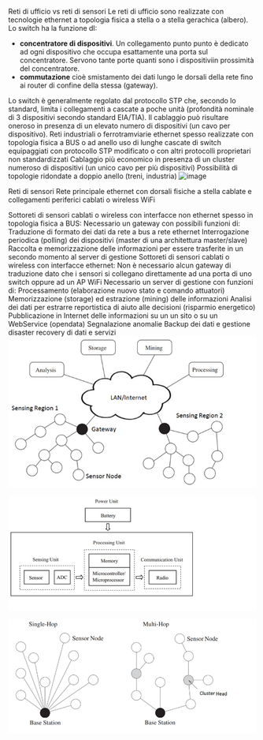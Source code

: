 Reti di ufficio vs reti di sensori
Le reti di ufficio sono realizzate con tecnologie ethernet a topologia fisica a stella o a stella gerachica (albero). Lo switch ha la funzione dI:
- **concentratore di dispositivi**. Un collegamento punto punto è dedicato ad ogni dispositivo che occupa esattamente una porta sul concentratore. Servono tante porte quanti sono i dispositiviin prossimità del concentratore.
- **commutazione** cioè smistamento dei dati lungo le dorsali della rete fino ai router di confine della stessa (gateway).


Lo switch è generalmente regolato dal protocollo STP che, secondo lo standard, limita i collegamenti a cascate a poche unità (profondità nominale di 3 dispositivi secondo standard EIA/TIA).
Il cablaggio può risultare oneroso in presenza di un elevato numero di dispositivi (un cavo per dispositivo).
Reti industriali o ferrotramviarie ethernet spesso realizzate con topologia fisica a BUS o ad anello
uso di lunghe cascate di switch equipaggiati con protocollo STP modificato o con altri protocolli proprietari non standardizzati
Cablaggio più economico in presenza di un cluster numeroso di dispositivi (un unico cavo per più dispositivi)
Possibilità di topologie ridondate a doppio anello (treni, industria)
![image](https://user-images.githubusercontent.com/18554803/126007695-e4e08a3a-1dd3-423e-a268-e08f1d80c5e2.png)



Reti di sensori 
Rete principale ethernet con dorsali fisiche a stella cablate e collegamenti periferici cablati o wireless WiFi

Sottoreti di sensori cablati o wireless con interfacce non ethernet spesso in topologia fisica a BUS:
Necessario un gateway con possibili funzioni di:
Traduzione di formato dei dati da rete a bus a rete ethernet
Interrogazione periodica (polling) dei dispositivi (master di una architettura master/slave)
Raccolta e memorizzazione delle informazioni per essere trasferite in un secondo momento al server di gestione
Sottoreti di sensori cablati o wireless con interfacce ethernet:
Non è necessario alcun gateway di traduzione dato che i sensori si collegano direttamente ad una porta di uno switch oppure ad un AP WiFi
Necessario un server di gestione con funzioni di:
Processamento (elaborazione nuovo stato e comando attuatori)
Memorizzazione (storage) ed estrazione (mining) delle informazioni 
Analisi dei dati per estrarre reportistica di aiuto alle decisioni (risparmio energetico)
Pubblicazione in Internet delle informazioni su un un sito o su un WebService (opendata)
Segnalazione anomalie 
Backup dei dati e gestione disaster recovery di dati e servizi
![sensor network](sensornet1.png)


![hops](sensorunit.png)

![hops](hops.png)

